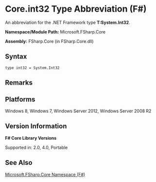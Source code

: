 # Core.int32 Type Abbreviation (F#)

An abbreviation for the .NET Framework type **T:System.Int32**.

**Namespace/Module Path:** Microsoft.FSharp.Core

**Assembly:** FSharp.Core (in FSharp.Core.dll)


## Syntax

```
type int32 = System.Int32
```

## Remarks

## Platforms
Windows 8, Windows 7, Windows Server 2012, Windows Server 2008 R2


## Version Information
**F# Core Library Versions**

Supported in: 2.0, 4.0, Portable




## See Also
[Microsoft.FSharp.Core Namespace &#40;F&#35;&#41;](Microsoft.FSharp.Core+Namespace+%28FSharp%29.md)


